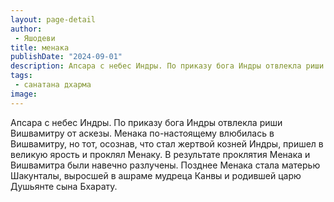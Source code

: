 ```yaml
---
layout: page-detail
author:
 - Яшодеви
title: менака
publishDate: "2024-09-01"
description: Апсара с небес Индры. По приказу бога Индры отвлекла риши Вишвамитру от аскезы. Менака по-настоящему влюбилась в Вишвамитру, но тот, осознав, что стал жертвой козней Индры, пришел в великую ярость и проклял Менаку. В результате проклятия Менака и Вишвамитра были навечно разлучены. Позднее Менака стала матерью Шакунталы, выросшей в ашраме мудреца Канвы и родившей царю Душьянте сына Бхарату.
tags:
 - санатана дхарма
image: 
---
```


Апсара с небес Индры. По приказу бога Индры отвлекла риши Вишвамитру от аскезы. Менака по-настоящему влюбилась в Вишвамитру, но тот, осознав, что стал жертвой козней Индры, пришел в великую ярость и проклял Менаку. В результате проклятия Менака и Вишвамитра были навечно разлучены. Позднее Менака стала матерью Шакунталы, выросшей в ашраме мудреца Канвы и родившей царю Душьянте сына Бхарату.

